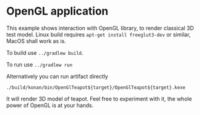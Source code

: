# OpenGL application

 This example shows interaction with OpenGL library, to render classical 3D test model. Linux build requires `apt-get install freeglut3-dev` or similar,
MacOS shall work as is.

To build use `../gradlew build`.

To run use `../gradlew run`

Alternatively you can run artifact directly 
 
    ./build/konan/bin/OpenGlTeapot${target}/OpenGlTeapot${target}.kexe

It will render 3D model of teapot. Feel free to experiment with it, the whole power of OpenGL
is at your hands.
